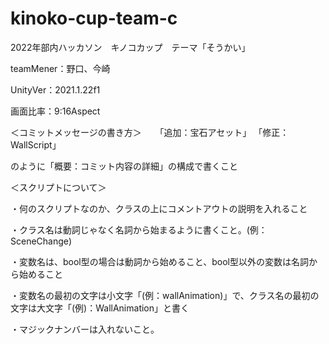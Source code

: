 # kinoko-cup-team-c
2022年部内ハッカソン　キノコカップ　テーマ「そうかい」

teamMener：野口、今崎


UnityVer：2021.1.22f1

画面比率：9:16Aspect

＜コミットメッセージの書き方＞
　
「追加：宝石アセット」
「修正：WallScript」

のように「概要：コミット内容の詳細」の構成で書くこと


＜スクリプトについて＞

・何のスクリプトなのか、クラスの上にコメントアウトの説明を入れること

・クラス名は動詞じゃなく名詞から始まるように書くこと。(例：SceneChange)

・変数名は、bool型の場合は動詞から始めること、bool型以外の変数は名詞から始めること

・変数名の最初の文字は小文字「(例：wallAnimation)」で、クラス名の最初の文字は大文字「(例)：WallAnimation」と書く

・マジックナンバーは入れないこと。
